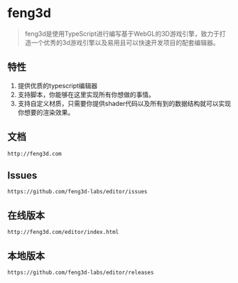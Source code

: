 # feng3d

> feng3d是使用TypeScript进行编写基于WebGL的3D游戏引擎，致力于打造一个优秀的3d游戏引擎以及易用且可以快速开发项目的配套编辑器。

## 特性

1. 提供优质的typescript编辑器
1. 支持脚本，你能够在这里实现所有你想做的事情。
1. 支持自定义材质，只需要你提供shader代码以及所有到的数据结构就可以实现你想要的渲染效果。

## 文档
    http://feng3d.com

## Issues
    https://github.com/feng3d-labs/editor/issues

## 在线版本
    http://feng3d.com/editor/index.html

## 本地版本
    https://github.com/feng3d-labs/editor/releases